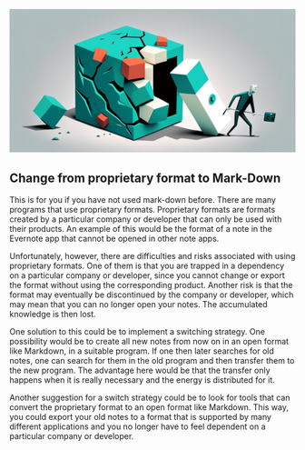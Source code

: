 ![The risks and limitations of proprietary formats](images/The_risks_and_limitations_of_proprietary_formats.png)

## Change from proprietary format to Mark-Down

This is for you if you have not used mark-down before. There are many programs that use proprietary formats. Proprietary formats are formats created by a particular company or developer that can only be used with their products. An example of this would be the format of a note in the Evernote app that cannot be opened in other note apps.

Unfortunately, however, there are difficulties and risks associated with using proprietary formats. One of them is that you are trapped in a dependency on a particular company or developer, since you cannot change or export the format without using the corresponding product. Another risk is that the format may eventually be discontinued by the company or developer, which may mean that you can no longer open your notes. The accumulated knowledge is then lost.

One solution to this could be to implement a switching strategy. One possibility would be to create all new notes from now on in an open format like Markdown, in a suitable program. If one then later searches for old notes, one can search for them in the old program and then transfer them to the new program. The advantage here would be that the transfer only happens when it is really necessary and the energy is distributed for it.

Another suggestion for a switch strategy could be to look for tools that can convert the proprietary format to an open format like Markdown. This way, you could export your old notes to a format that is supported by many different applications and you no longer have to feel dependent on a particular company or developer.
<script src="https://giscus.app/client.js"
        data-repo="cogneon/lernos-zettelkasten"
        data-repo-id="R_kgDOI5YY1w"
        data-category="Announcements"
        data-category-id="DIC_kwDOI5YY184CUTx3"
        data-mapping="pathname"
        data-strict="0"
        data-reactions-enabled="1"
        data-emit-metadata="0"
        data-input-position="bottom"
        data-theme="light"
        data-lang="en"
        crossorigin="anonymous"
        async>
</script>
